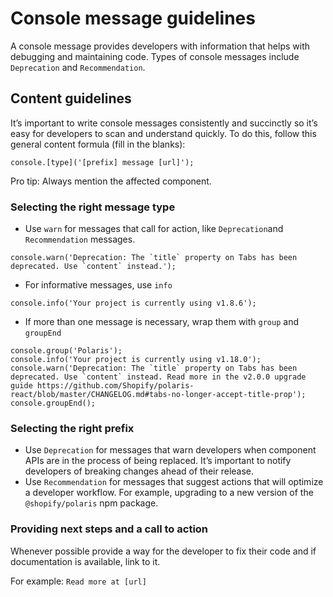 # Console message guidelines

A console message provides developers with information that helps with debugging and maintaining code. Types of console messages include `Deprecation` and `Recommendation`.

## Content guidelines

It’s important to write console messages consistently and succinctly so it’s easy for developers to scan and understand quickly. To do this, follow this general content formula (fill in the blanks):

```
console.[type]('[prefix] message [url]');
```

Pro tip: Always mention the affected component.

### Selecting the right message type

- Use `warn` for messages that call for action, like `Deprecation`and `Recommendation` messages.

```
console.warn('Deprecation: The `title` property on Tabs has been deprecated. Use `content` instead.');
```

- For informative messages, use `info`

```
console.info('Your project is currently using v1.8.6');
```

- If more than one message is necessary, wrap them with `group` and `groupEnd`

```
console.group('Polaris');
console.info('Your project is currently using v1.18.0');
console.warn('Deprecation: The `title` property on Tabs has been deprecated. Use `content` instead. Read more in the v2.0.0 upgrade guide https://github.com/Shopify/polaris-react/blob/master/CHANGELOG.md#tabs-no-longer-accept-title-prop');
console.groupEnd();
```

### Selecting the right prefix

- Use `Deprecation` for messages that warn developers when component APIs are in the process of being replaced. It’s important to notify developers of breaking changes ahead of their release.
- Use `Recommendation` for messages that suggest actions that will optimize a developer workflow. For example, upgrading to a new version of the `@shopify/polaris` npm package.

### Providing next steps and a call to action

Whenever possible provide a way for the developer to fix their code and if documentation is available, link to it.

For example: `Read more at [url]`
